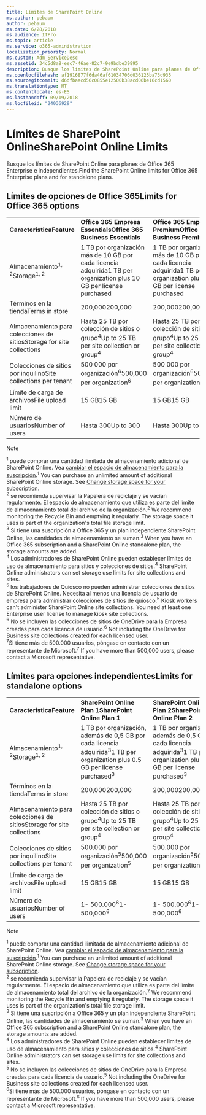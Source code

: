 ```yaml
---
title: Límites de SharePoint Online
ms.author: pebaum
author: pebaum
ms.date: 6/28/2018
ms.audience: ITPro
ms.topic: article
ms.service: o365-administration
localization_priority: Normal
ms.custom: Adm_ServiceDesc
ms.assetid: 34c5d8a8-eec7-46ae-82c7-9e9bdbe39895
description: Busque los límites de SharePoint Online para planes de Office 365 Enterprise e independientes.
ms.openlocfilehash: af1916877f6da46af61034706d036125ba73d935
ms.sourcegitcommit: d6dfbaacd56c0855e12500b38acd06be16cd1560
ms.translationtype: MT
ms.contentlocale: es-ES
ms.lasthandoff: 09/19/2018
ms.locfileid: "24036929"
---
```

# <a name="sharepoint-online-limits"></a><span data-ttu-id="b4933-103">Límites de SharePoint Online</span><span class="sxs-lookup"><span data-stu-id="b4933-103">SharePoint Online Limits</span></span>

<span data-ttu-id="b4933-104">Busque los límites de SharePoint Online para planes de Office 365 Enterprise e independientes.</span><span class="sxs-lookup"><span data-stu-id="b4933-104">Find the SharePoint Online limits for Office 365 Enterprise plans and for standalone plans.</span></span>
  
## <a name="limits-for-office-365-options"></a><span data-ttu-id="b4933-105">Límites de opciones de Office 365</span><span class="sxs-lookup"><span data-stu-id="b4933-105">Limits for Office 365 options</span></span>

||||||||
|:-----|:-----|:-----|:-----|:-----|:-----|:-----|
|<span data-ttu-id="b4933-106">**Característica**</span><span class="sxs-lookup"><span data-stu-id="b4933-106">**Feature**</span></span> <br/> |<span data-ttu-id="b4933-107">**Office 365 Empresa Essentials**</span><span class="sxs-lookup"><span data-stu-id="b4933-107">**Office 365 Business Essentials**</span></span> <br/> |<span data-ttu-id="b4933-108">**Office 365 Empresa Premium**</span><span class="sxs-lookup"><span data-stu-id="b4933-108">**Office 365 Business Premium**</span></span> <br/> |<span data-ttu-id="b4933-109">**Office 365 Enterprise E1**</span><span class="sxs-lookup"><span data-stu-id="b4933-109">**Office 365 Enterprise E1**</span></span> <br/> |<span data-ttu-id="b4933-110">**Office 365 Enterprise E3**</span><span class="sxs-lookup"><span data-stu-id="b4933-110">**Office 365 Enterprise E3**</span></span> <br/> |<span data-ttu-id="b4933-111">**Office 365 Enterprise E5**</span><span class="sxs-lookup"><span data-stu-id="b4933-111">**Office 365 Enterprise E5**</span></span> <br/> |<span data-ttu-id="b4933-112">**Office 365 Enterprise F1**</span><span class="sxs-lookup"><span data-stu-id="b4933-112">**Office 365 Enterprise F1**</span></span> <br/> |
|<span data-ttu-id="b4933-113">Almacenamiento<sup>1, 2</sup></span><span class="sxs-lookup"><span data-stu-id="b4933-113">Storage<sup>1, 2</sup></span></span> <br/> |<span data-ttu-id="b4933-114">1 TB por organización más de 10 GB por cada licencia adquirida</span><span class="sxs-lookup"><span data-stu-id="b4933-114">1 TB per organization plus 10 GB per license purchased</span></span>  <br/> |<span data-ttu-id="b4933-115">1 TB por organización más de 10 GB por cada licencia adquirida</span><span class="sxs-lookup"><span data-stu-id="b4933-115">1 TB per organization plus 10 GB per license purchased</span></span>  <br/> |<span data-ttu-id="b4933-116">1 TB por organización más de 10 GB por licencia adquirieron<sup>3</sup></span><span class="sxs-lookup"><span data-stu-id="b4933-116">1 TB per organization plus 10 GB per license purchased<sup>3</sup></span></span> <br/> |<span data-ttu-id="b4933-117">1 TB por organización más de 10 GB por licencia adquirieron<sup>3</sup></span><span class="sxs-lookup"><span data-stu-id="b4933-117">1 TB per organization plus 10 GB per license purchased<sup>3</sup></span></span> <br/> |<span data-ttu-id="b4933-118">1 TB por organización más de 10 GB por licencia adquirieron<sup>3</sup></span><span class="sxs-lookup"><span data-stu-id="b4933-118">1 TB per organization plus 10 GB per license purchased<sup>3</sup></span></span> <br/> |<span data-ttu-id="b4933-119">1 TB por organización <sup>3</sup></span><span class="sxs-lookup"><span data-stu-id="b4933-119">1 TB per organization <sup>3</sup></span></span> <br/> |
|<span data-ttu-id="b4933-120">Términos en la tienda</span><span class="sxs-lookup"><span data-stu-id="b4933-120">Terms in store</span></span>  <br/> |<span data-ttu-id="b4933-121">200,000</span><span class="sxs-lookup"><span data-stu-id="b4933-121">200,000</span></span>  <br/> |<span data-ttu-id="b4933-122">200,000</span><span class="sxs-lookup"><span data-stu-id="b4933-122">200,000</span></span>  <br/> |<span data-ttu-id="b4933-123">200,000</span><span class="sxs-lookup"><span data-stu-id="b4933-123">200,000</span></span>  <br/> |<span data-ttu-id="b4933-124">200,000</span><span class="sxs-lookup"><span data-stu-id="b4933-124">200,000</span></span>  <br/> |<span data-ttu-id="b4933-125">200,000</span><span class="sxs-lookup"><span data-stu-id="b4933-125">200,000</span></span>  <br/> |<span data-ttu-id="b4933-126">200,000</span><span class="sxs-lookup"><span data-stu-id="b4933-126">200,000</span></span>  <br/> |
|<span data-ttu-id="b4933-127">Almacenamiento para colecciones de sitios</span><span class="sxs-lookup"><span data-stu-id="b4933-127">Storage for site collections</span></span>  <br/> |<span data-ttu-id="b4933-128">Hasta 25 TB por colección de sitios o grupo<sup>4</sup></span><span class="sxs-lookup"><span data-stu-id="b4933-128">Up to 25 TB per site collection or group<sup>4</sup></span></span> <br/> |<span data-ttu-id="b4933-129">Hasta 25 TB por colección de sitios o grupo<sup>4</sup></span><span class="sxs-lookup"><span data-stu-id="b4933-129">Up to 25 TB per site collection or group<sup>4</sup></span></span> <br/> |<span data-ttu-id="b4933-130">Hasta 25 TB por colección de sitios o grupo<sup>4</sup></span><span class="sxs-lookup"><span data-stu-id="b4933-130">Up to 25 TB per site collection or group<sup>4</sup></span></span> <br/> |<span data-ttu-id="b4933-131">Hasta 25 TB por colección de sitios o grupo<sup>4</sup></span><span class="sxs-lookup"><span data-stu-id="b4933-131">Up to 25 TB per site collection or group<sup>4</sup></span></span> <br/> |<span data-ttu-id="b4933-132">Hasta 25 TB por colección de sitios o grupo<sup>4</sup></span><span class="sxs-lookup"><span data-stu-id="b4933-132">Up to 25 TB per site collection or group<sup>4</sup></span></span> <br/> |<span data-ttu-id="b4933-133">Hasta 25 TB por colección de sitios o grupo<sup>5</sup></span><span class="sxs-lookup"><span data-stu-id="b4933-133">Up to 25 TB per site collection or group<sup>5</sup></span></span> <br/> |
|<span data-ttu-id="b4933-134">Colecciones de sitios por inquilino</span><span class="sxs-lookup"><span data-stu-id="b4933-134">Site collections per tenant</span></span>  <br/> |<span data-ttu-id="b4933-135">500 000 por organización<sup>6</sup></span><span class="sxs-lookup"><span data-stu-id="b4933-135">500,000 per organization<sup>6</sup></span></span> <br/> |<span data-ttu-id="b4933-136">500 000 por organización<sup>6</sup></span><span class="sxs-lookup"><span data-stu-id="b4933-136">500,000 per organization<sup>6</sup></span></span> <br/> |<span data-ttu-id="b4933-137">500 000 por organización<sup>6</sup></span><span class="sxs-lookup"><span data-stu-id="b4933-137">500,000 per organization<sup>6</sup></span></span> <br/> |<span data-ttu-id="b4933-138">500 000 por organización<sup>6</sup></span><span class="sxs-lookup"><span data-stu-id="b4933-138">500,000 per organization<sup>6</sup></span></span> <br/> |<span data-ttu-id="b4933-139">500 000 por organización<sup>6</sup></span><span class="sxs-lookup"><span data-stu-id="b4933-139">500,000 per organization<sup>6</sup></span></span> <br/> |<span data-ttu-id="b4933-140">500.000 por organización</span><span class="sxs-lookup"><span data-stu-id="b4933-140">500,000 per organization</span></span>  <br/> |
|<span data-ttu-id="b4933-141">Límite de carga de archivos</span><span class="sxs-lookup"><span data-stu-id="b4933-141">File upload limit</span></span>  <br/> |<span data-ttu-id="b4933-142">15 GB</span><span class="sxs-lookup"><span data-stu-id="b4933-142">15 GB</span></span>  <br/> |<span data-ttu-id="b4933-143">15 GB</span><span class="sxs-lookup"><span data-stu-id="b4933-143">15 GB</span></span>  <br/> |<span data-ttu-id="b4933-144">15 GB</span><span class="sxs-lookup"><span data-stu-id="b4933-144">15 GB</span></span>  <br/> |<span data-ttu-id="b4933-145">15 GB</span><span class="sxs-lookup"><span data-stu-id="b4933-145">15 GB</span></span>  <br/> |<span data-ttu-id="b4933-146">15 GB</span><span class="sxs-lookup"><span data-stu-id="b4933-146">15 GB</span></span>  <br/> |<span data-ttu-id="b4933-147">15 GB</span><span class="sxs-lookup"><span data-stu-id="b4933-147">15 GB</span></span>  <br/> |
|<span data-ttu-id="b4933-148">Número de usuarios</span><span class="sxs-lookup"><span data-stu-id="b4933-148">Number of users</span></span>  <br/> |<span data-ttu-id="b4933-149">Hasta 300</span><span class="sxs-lookup"><span data-stu-id="b4933-149">Up to 300</span></span>  <br/> |<span data-ttu-id="b4933-150">Hasta 300</span><span class="sxs-lookup"><span data-stu-id="b4933-150">Up to 300</span></span>  <br/> |<span data-ttu-id="b4933-151">1- 500 000<sup>7</sup></span><span class="sxs-lookup"><span data-stu-id="b4933-151">1- 500,000<sup>7</sup></span></span> <br/> |<span data-ttu-id="b4933-152">1- 500 000<sup>7</sup></span><span class="sxs-lookup"><span data-stu-id="b4933-152">1- 500,000<sup>7</sup></span></span> <br/> |<span data-ttu-id="b4933-153">1- 500 000<sup>7</sup></span><span class="sxs-lookup"><span data-stu-id="b4933-153">1- 500,000<sup>7</sup></span></span> <br/> |<span data-ttu-id="b4933-154">1- 500 000<sup>7</sup></span><span class="sxs-lookup"><span data-stu-id="b4933-154">1- 500,000<sup>7</sup></span></span> <br/> |
   
> [!NOTE]
> <span data-ttu-id="b4933-p101"><sup>1</sup> puede comprar una cantidad ilimitada de almacenamiento adicional de SharePoint Online. Vea [cambiar el espacio de almacenamiento para la suscripción](https://support.office.com/en-us/article/Change-storage-space-for-your-subscription-96EA3533-DE64-4B01-839A-C560875A662C?ui=en-US&amp;rs=en-US&amp;ad=US).</span><span class="sxs-lookup"><span data-stu-id="b4933-p101"><sup>1</sup> You can purchase an unlimited amount of additional SharePoint Online storage. See [Change storage space for your subscription](https://support.office.com/en-us/article/Change-storage-space-for-your-subscription-96EA3533-DE64-4B01-839A-C560875A662C?ui=en-US&amp;rs=en-US&amp;ad=US). </span></span><br/><span data-ttu-id="b4933-p102"><sup>2</sup> se recomienda supervisar la Papelera de reciclaje y se vacían regularmente. El espacio de almacenamiento que utiliza es parte del límite de almacenamiento total del archivo de la organización.</span><span class="sxs-lookup"><span data-stu-id="b4933-p102"><sup>2</sup> We recommend monitoring the Recycle Bin and emptying it regularly. The storage space it uses is part of the organization's total file storage limit. </span></span><br/> <span data-ttu-id="b4933-p103"><sup>3</sup> Si tiene una suscripción a Office 365 y un plan independiente SharePoint Online, las cantidades de almacenamiento se suman.</span><span class="sxs-lookup"><span data-stu-id="b4933-p103"><sup>3</sup> When you have an Office 365 subscription and a SharePoint Online standalone plan, the storage amounts are added. </span></span><br/><span data-ttu-id="b4933-p104"><sup>4</sup> Los administradores de SharePoint Online pueden establecer límites de uso de almacenamiento para sitios y colecciones de sitios.</span><span class="sxs-lookup"><span data-stu-id="b4933-p104"><sup>4</sup> SharePoint Online administrators can set storage use limits for site collections and sites. </span></span><br/> <span data-ttu-id="b4933-p105"><sup>5</sup> los trabajadores de Quiosco no pueden administrar colecciones de sitios de SharePoint Online. Necesita al menos una licencia de usuario de empresa para administrar colecciones de sitios de quiosco.</span><span class="sxs-lookup"><span data-stu-id="b4933-p105"><sup>5</sup> Kiosk workers can't administer SharePoint Online site collections. You need at least one Enterprise user license to manage kiosk site collections. </span></span><br/> <span data-ttu-id="b4933-p106"><sup>6</sup> No se incluyen las colecciones de sitios de OneDrive para la Empresa creadas para cada licencia de usuario.</span><span class="sxs-lookup"><span data-stu-id="b4933-p106"><sup>6</sup> Not including the OneDrive for Business site collections created for each licensed user. </span></span><br/><span data-ttu-id="b4933-164"><sup>7</sup>Si tiene más de 500.000 usuarios, póngase en contacto con un representante de Microsoft.</span><span class="sxs-lookup"><span data-stu-id="b4933-164"><sup>7</sup> If you have more than 500,000 users, please contact a Microsoft representative.</span></span> 
  
## <a name="limits-for-standalone-options"></a><span data-ttu-id="b4933-165">Límites para opciones independientes</span><span class="sxs-lookup"><span data-stu-id="b4933-165">Limits for standalone options</span></span>

||||
|:-----|:-----|:-----|
|<span data-ttu-id="b4933-166">**Característica**</span><span class="sxs-lookup"><span data-stu-id="b4933-166">**Feature**</span></span> <br/> |<span data-ttu-id="b4933-167">**SharePoint Online Plan 1**</span><span class="sxs-lookup"><span data-stu-id="b4933-167">**SharePoint Online Plan 1**</span></span> <br/> |<span data-ttu-id="b4933-168">**SharePoint Online Plan 2**</span><span class="sxs-lookup"><span data-stu-id="b4933-168">**SharePoint Online Plan 2**</span></span> <br/> |
|<span data-ttu-id="b4933-169">Almacenamiento<sup>1, 2</sup></span><span class="sxs-lookup"><span data-stu-id="b4933-169">Storage<sup>1, 2</sup></span></span> <br/> |<span data-ttu-id="b4933-170">1 TB por organización, además de 0,5 GB por cada licencia adquirida<sup>3</sup></span><span class="sxs-lookup"><span data-stu-id="b4933-170">1 TB per organization plus 0.5 GB per license purchased<sup>3</sup></span></span> <br/> |<span data-ttu-id="b4933-171">1 TB por organización, además de 0,5 GB por cada licencia adquirida<sup>3</sup></span><span class="sxs-lookup"><span data-stu-id="b4933-171">1 TB per organization plus 0.5 GB per license purchased<sup>3</sup></span></span> <br/> |
|<span data-ttu-id="b4933-172">Términos en la tienda</span><span class="sxs-lookup"><span data-stu-id="b4933-172">Terms in store</span></span>  <br/> |<span data-ttu-id="b4933-173">200,000</span><span class="sxs-lookup"><span data-stu-id="b4933-173">200,000</span></span>  <br/> |<span data-ttu-id="b4933-174">200,000</span><span class="sxs-lookup"><span data-stu-id="b4933-174">200,000</span></span>  <br/> |
|<span data-ttu-id="b4933-175">Almacenamiento para colecciones de sitios</span><span class="sxs-lookup"><span data-stu-id="b4933-175">Storage for site collections</span></span>  <br/> |<span data-ttu-id="b4933-176">Hasta 25 TB por colección de sitios o grupo<sup>4</sup></span><span class="sxs-lookup"><span data-stu-id="b4933-176">Up to 25 TB per site collection or group<sup>4</sup></span></span> <br/> |<span data-ttu-id="b4933-177">Hasta 25 TB por colección de sitios o grupo<sup>4</sup></span><span class="sxs-lookup"><span data-stu-id="b4933-177">Up to 25 TB per site collection or group<sup>4</sup></span></span> <br/> |
|<span data-ttu-id="b4933-178">Colecciones de sitios por inquilino</span><span class="sxs-lookup"><span data-stu-id="b4933-178">Site collections per tenant</span></span>  <br/> |<span data-ttu-id="b4933-179">500.000 por organización<sup>5</sup></span><span class="sxs-lookup"><span data-stu-id="b4933-179">500,000 per organization<sup>5</sup></span></span> <br/> |<span data-ttu-id="b4933-180">500.000 por organización<sup>5</sup></span><span class="sxs-lookup"><span data-stu-id="b4933-180">500,000 per organization<sup>5</sup></span></span> <br/> |
|<span data-ttu-id="b4933-181">Límite de carga de archivos</span><span class="sxs-lookup"><span data-stu-id="b4933-181">File upload limit</span></span>  <br/> |<span data-ttu-id="b4933-182">15 GB</span><span class="sxs-lookup"><span data-stu-id="b4933-182">15 GB</span></span>  <br/> |<span data-ttu-id="b4933-183">15 GB</span><span class="sxs-lookup"><span data-stu-id="b4933-183">15 GB</span></span>  <br/> |
|<span data-ttu-id="b4933-184">Número de usuarios</span><span class="sxs-lookup"><span data-stu-id="b4933-184">Number of users</span></span>  <br/> |<span data-ttu-id="b4933-185">1- 500.000<sup>6</sup></span><span class="sxs-lookup"><span data-stu-id="b4933-185">1- 500,000<sup>6</sup></span></span> <br/> |<span data-ttu-id="b4933-186">1- 500.000<sup>6</sup></span><span class="sxs-lookup"><span data-stu-id="b4933-186">1- 500,000<sup>6</sup></span></span> <br/> |
   
> [!NOTE]
> <span data-ttu-id="b4933-p107"><sup>1</sup> puede comprar una cantidad ilimitada de almacenamiento adicional de SharePoint Online. Vea [cambiar el espacio de almacenamiento para la suscripción](https://support.office.com/en-us/article/Change-storage-space-for-your-subscription-96EA3533-DE64-4B01-839A-C560875A662C?ui=en-US&amp;rs=en-US&amp;ad=US).</span><span class="sxs-lookup"><span data-stu-id="b4933-p107"><sup>1</sup> You can purchase an unlimited amount of additional SharePoint Online storage. See [Change storage space for your subscription](https://support.office.com/en-us/article/Change-storage-space-for-your-subscription-96EA3533-DE64-4B01-839A-C560875A662C?ui=en-US&amp;rs=en-US&amp;ad=US). </span></span><br/> <span data-ttu-id="b4933-p108"><sup>2</sup> se recomienda supervisar la Papelera de reciclaje y se vacían regularmente. El espacio de almacenamiento que utiliza es parte del límite de almacenamiento total del archivo de la organización.</span><span class="sxs-lookup"><span data-stu-id="b4933-p108"><sup>2</sup> We recommend monitoring the Recycle Bin and emptying it regularly. The storage space it uses is part of the organization's total file storage limit. </span></span><br/><span data-ttu-id="b4933-p109"><sup>3</sup> Si tiene una suscripción a Office 365 y un plan independiente SharePoint Online, las cantidades de almacenamiento se suman.</span><span class="sxs-lookup"><span data-stu-id="b4933-p109"><sup>3</sup> When you have an Office 365 subscription and a SharePoint Online standalone plan, the storage amounts are added. </span></span><br/><span data-ttu-id="b4933-p110"><sup>4</sup> Los administradores de SharePoint Online pueden establecer límites de uso de almacenamiento para sitios y colecciones de sitios.</span><span class="sxs-lookup"><span data-stu-id="b4933-p110"><sup>4</sup> SharePoint Online administrators can set storage use limits for site collections and sites. </span></span><br/><span data-ttu-id="b4933-p111"><sup>5</sup> No se incluyen las colecciones de sitios de OneDrive para la Empresa creadas para cada licencia de usuario.</span><span class="sxs-lookup"><span data-stu-id="b4933-p111"><sup>5</sup> Not including the OneDrive for Business site collections created for each licensed user. </span></span><br/><span data-ttu-id="b4933-194"><sup>6</sup>Si tiene más de 500.000 usuarios, póngase en contacto con un representante de Microsoft.</span><span class="sxs-lookup"><span data-stu-id="b4933-194"><sup>6</sup> If you have more than 500,000 users, please contact a Microsoft representative.</span></span> 
  


